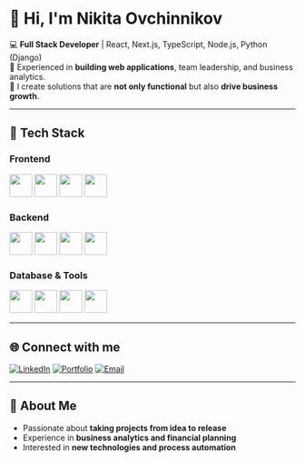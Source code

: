 # 👋 Hi, I'm Nikita Ovchinnikov

💻 **Full Stack Developer** | React, Next.js, TypeScript, Node.js, Python (Django)  
🚀 Experienced in **building web applications**, team leadership, and business analytics.  
🎯 I create solutions that are **not only functional** but also **drive business growth**.

---

## 🧰 Tech Stack

### Frontend
<img src="https://cdn.jsdelivr.net/gh/devicons/devicon/icons/react/react-original.svg" width="40" /> <img src="https://cdn.jsdelivr.net/gh/devicons/devicon/icons/nextjs/nextjs-original.svg" width="40" /> <img src="https://cdn.jsdelivr.net/gh/devicons/devicon/icons/typescript/typescript-original.svg" width="40" /> <img src="https://cdn.jsdelivr.net/gh/devicons/devicon/icons/javascript/javascript-original.svg" width="40" /> 

### Backend
<img src="https://cdn.jsdelivr.net/gh/devicons/devicon/icons/nodejs/nodejs-original.svg" width="40" /> <img src="https://cdn.jsdelivr.net/gh/devicons/devicon/icons/express/express-original.svg" width="40" /> <img src="https://cdn.jsdelivr.net/gh/devicons/devicon/icons/python/python-original.svg" width="40" /> <img src="https://cdn.jsdelivr.net/gh/devicons/devicon/icons/django/django-plain.svg" width="40" /> 

### Database & Tools
<img src="https://cdn.jsdelivr.net/gh/devicons/devicon/icons/mongodb/mongodb-original.svg" width="40" /> <img src="https://cdn.jsdelivr.net/gh/devicons/devicon/icons/postgresql/postgresql-original.svg" width="40" /> <img src="https://cdn.jsdelivr.net/gh/devicons/devicon/icons/git/git-original.svg" width="40" /> <img src="https://cdn.jsdelivr.net/gh/devicons/devicon/icons/figma/figma-original.svg" width="40" /> 

---

## 🌐 Connect with me

[![LinkedIn](https://img.shields.io/badge/-LinkedIn-blue?style=flat&logo=linkedin)](https://linkedin.com/in/nikita-ovchinnikov)  [![Portfolio](https://img.shields.io/badge/-Portfolio-black?style=flat&logo=github)](https://github.com/NikOvchinnik)  [![Email](https://img.shields.io/badge/-Email-red?style=flat&logo=gmail)](mailto:n.ovchinnik.s%40gmail.com)

---

## 🎯 About Me
- Passionate about **taking projects from idea to release**  
- Experience in **business analytics and financial planning**  
- Interested in **new technologies and process automation**  
